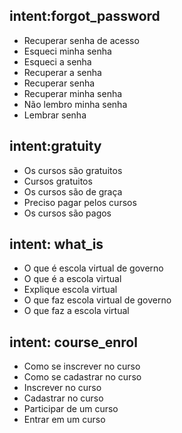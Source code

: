 <!--- Make sure to update this training data file with more training examples from https://forum.rasa.com/t/rasa-starter-pack/704 --> 

## intent:forgot_password 
- Recuperar senha de acesso
- Esqueci minha senha
- Esqueci a senha
- Recuperar a senha
- Recuperar senha
- Recuperar minha senha
- Não lembro minha senha
- Lembrar senha

## intent:gratuity 
- Os cursos são gratuitos
- Cursos gratuitos
- Os cursos são de graça
- Preciso pagar pelos cursos
- Os cursos são pagos

## intent: what_is
- O que é escola virtual de governo
- O que é a escola virtual
- Explique escola virtual
- O que faz escola virtual de governo
- O que faz a escola virtual

## intent: course_enrol
- Como se inscrever no curso
- Como se cadastrar no curso
- Inscrever no curso
- Cadastrar no curso
- Participar de um curso
- Entrar em um curso
